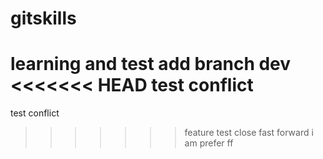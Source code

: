 # gitskills
learning and test
add branch dev
<<<<<<< HEAD
test conflict
=======
test conflict
>>>>>>> feature
test close fast forward
i am prefer ff
